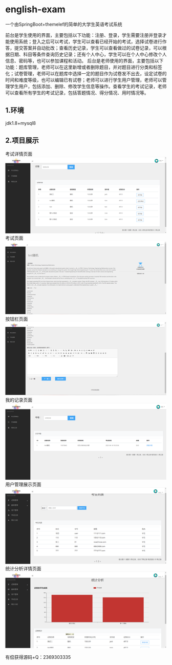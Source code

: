 # english-exam
一个由SpringBoot+themelef的简单的大学生英语考试系统

前台是学生使用的界面，主要包括以下功能：注册、登录，学生需要注册并登录才能使用系统；登入之后可以考试，学生可以查看已经开始的考试，选择试卷进行作答，提交答案并自动批改；查看历史记录，学生可以查看做过的试卷记录，可以根据日期、科目等条件查询历史记录；还有个人中心，学生可以在个人中心修改个人信息、密码等，也可以参加课程和活动。
后台是老师使用的界面，主要包括以下功能：题库管理，老师可以在这里新增或者删除题目，并对题目进行分类和标签化；试卷管理，老师可以在题库中选择一定的题目作为试卷发不出去，设定试卷的时间和难度等级，也可以编辑已有试卷；老师可以进行学生用户管理，老师可以管理学生用户，包括添加、删除、修改学生信息等操作。查看学生的考试记录，老师可以查看所有学生的考试记录，包括答题情况、得分情况、用时情况等。


## 1.环境
jdk1.8+mysql8

## 2.项目展示
考试详情页面
![img_4.png](img_4.png)
考试页面
![img_5.png](img_5.png)
按钮栏页面
![img_6.png](img_6.png)
我的记录页面
![img_7.png](img_7.png)
用户管理展示页面
![img_8.png](img_8.png)
统计分析详情页面
![img_9.png](img_9.png)

有偿获得源码+Q：2369303335
